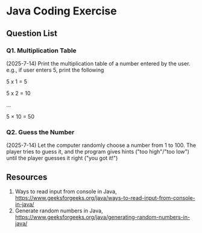 # Java Coding Exercise

## Question List

### Q1. **Multiplication Table**

(2025-7-14) 
Print the multiplication table of a number entered by the user. e.g., if user enters 5, print the following

5 x 1 = 5

5 x 2 = 10

...

5 × 10 = 50

### Q2. **Guess the Number**

 (2025-7-14)
 Let the computer randomly choose a number from 1 to 100. The player tries to guess it, and the program gives hints ("too high"/"too low") until the player guesses it right ("you got it!")


## Resources

1. Ways to read input from console in Java, https://www.geeksforgeeks.org/java/ways-to-read-input-from-console-in-java/
2. Generate random numbers in Java, https://www.geeksforgeeks.org/java/generating-random-numbers-in-java/
